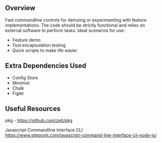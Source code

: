 ## Overview

Fast commandline controls for demoing or experimenting with feature implementations.
The code should be strictly functional and relies on external software to perform tasks.
Ideal scenarios for use:
* Feature demo
* Tool encapsulation testing
* Quick scripts to make life easier

## Extra Dependencies Used
* Config Store
* Minimist
* Chalk
* Figlet

## Useful Resources
pkg - https://github.com/zeit/pkg

Javascript Commandline Interface CLI
https://www.sitepoint.com/javascript-command-line-interface-cli-node-js/
